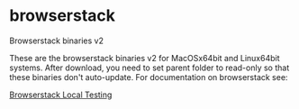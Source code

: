 browserstack
============

Browserstack binaries v2

These are the browserstack binaries v2 for MacOSx64bit and Linux64bit systems. After download, you need to set parent folder to read-only so that these binaries
don't auto-update. For documentation on browserstack see:

[Browserstack Local Testing](https://www.browserstack.com/local-testing)
